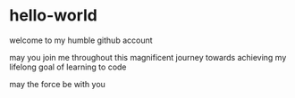 # hello-world
welcome to my humble github account

may you join me throughout this magnificent journey towards achieving my lifelong goal of learning to code

may the force be with you
